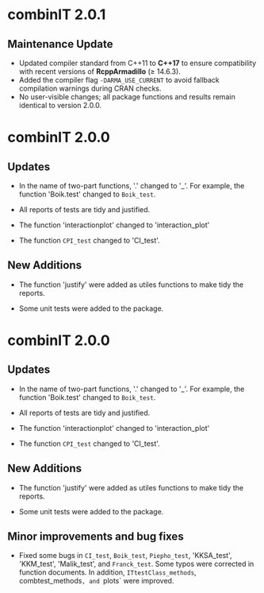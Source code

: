 combinIT 2.0.1
==============

Maintenance Update
------------------
- Updated compiler standard from C++11 to **C++17** to ensure compatibility with recent versions of **RcppArmadillo** (≥ 14.6.3).
- Added the compiler flag `-DARMA_USE_CURRENT` to avoid fallback compilation warnings during CRAN checks.
- No user-visible changes; all package functions and results remain identical to version 2.0.0.




combinIT 2.0.0
===========

Updates
-------
-    In the name of two-part functions, '.' changed to '_'. For example, the function
     'Boik.test' changed to `Boik_test`.

-    All reports of tests are tidy and justified.

-    The function 'interactionplot' changed to 'interaction_plot'

-    The function `CPI_test` changed to 'CI_test'.

New Additions
-------------

-   The function 'justify' were added as utiles functions to make tidy the reports.

-   Some unit tests were added to the package.


combinIT 2.0.0
===========

Updates
-------
-    In the name of two-part functions, '.' changed to '_'. For example, the function
     'Boik.test' changed to `Boik_test`.

-    All reports of tests are tidy and justified.

-    The function 'interactionplot' changed to 'interaction_plot'

-    The function `CPI_test` changed to 'CI_test'.

New Additions
-------------

-   The function 'justify' were added as utiles functions to make tidy the reports.

-   Some unit tests were added to the package.


Minor improvements and bug fixes
--------------------------------

-   Fixed some bugs in `CI_test`, `Boik_test`, `Piepho_test`, 'KKSA_test', 'KKM_test',      'Malik_test', and `Franck_test`. Some typos were corrected in function documents. In     addition, `ITtestClass_methods`, combtest_methods`, and `plots` were improved. 
